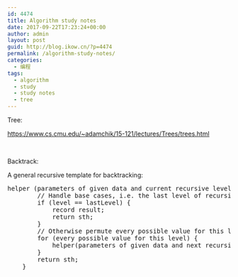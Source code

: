 ```yaml
---
id: 4474
title: Algorithm study notes
date: 2017-09-22T17:23:24+00:00
author: admin
layout: post
guid: http://blog.ikow.cn/?p=4474
permalink: /algorithm-study-notes/
categories:
  - 编程
tags:
  - algorithm
  - study
  - study notes
  - tree
---
```

Tree:

https://www.cs.cmu.edu/~adamchik/15-121/lectures/Trees/trees.html

&nbsp;

Backtrack:

A general recursive template for backtracking:

<pre class="brush: java; title: ; notranslate" title="">helper (parameters of given data and current recursive level) {
        // Handle base cases, i.e. the last level of recursive call
        if (level == lastLevel) {
            record result;
            return sth;
        }
        // Otherwise permute every possible value for this level.
        for (every possible value for this level) {
            helper(parameters of given data and next recursive level);
        }
        return sth;
    }
</pre>

&nbsp;